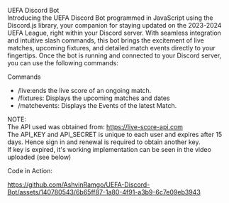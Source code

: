 UEFA Discord Bot <br>
Introducing the UEFA Discord Bot programmed in JavaScript using the Discord.js library, your companion for staying updated on the 2023-2024 UEFA League, right within your Discord server. With seamless integration and intuitive slash commands, this bot brings the excitement of live matches, upcoming fixtures, and detailed match events directly to your fingertips. Once the bot is running and connected to your Discord server, you can use the following commands:

Commands <br>
- /live:ends the live score of an ongoing match.
- /fixtures: Displays the upcoming matches and dates
- /matchevents: Displays the Events of the latest Match.

NOTE: <br>
The API used was obtained from: https://live-score-api.com <br>
The API_KEY and API_SECRET is unique to each user and expires after 15 days. Hence sign in and renewal is required to obtain another key. <br>
If key is expired, it's working implementation can be seen in the video uploaded (see below)  <br>

Code in Action: <br>

https://github.com/AshvinRamgo/UEFA-Discord-Bot/assets/140780543/6b65ff87-1a80-4f91-a3b9-6c7e09eb3943

